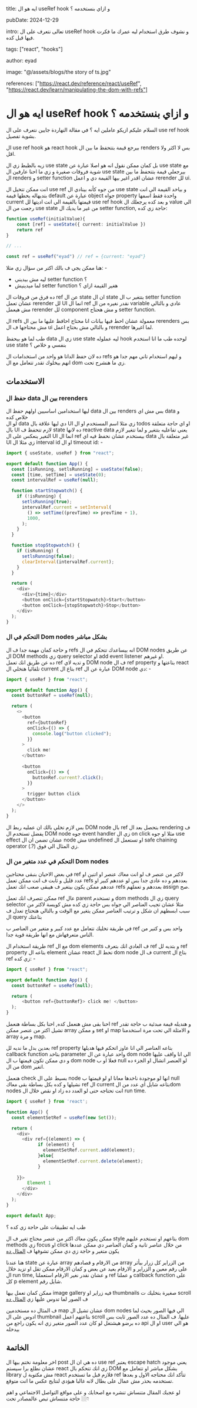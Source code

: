 title: ايه هو ال useRef hook و ازاي بنستخدمه ؟

pubDate: 2024-12-29

intro: تعالى نتعرف على ال useRef hook و نشوف طرق استخدام ليه عمرك ما فكرت فيها قبل كده.

tags: ["react", "hooks"]

author: eyad

image: "@/assets/blogs/the story of ts.jpg"

references: ["https://react.dev/reference/react/useRef", "https://react.dev/learn/manipulating-the-dom-with-refs"]


# ايه هو ال useRef hook و ازاي بنستخدمه ؟

السلام عليكم ازيكو عاملين ايه ؟ في مقالة النهاردة جايين نتعرف على ال use ref hook بشوية تفصيل. 

ال use ref hook هو react hook بيرجع قيمة بتتحفظ ما بين ال renders بس لا اكثر ولا اقل. 
  
زيه بالظبط زي ال use state بل كمان ممكن نقول انه هو اصلا عبارة عن use state مع شوية فروقات صغيرة و زي ما احنا عارفين ال use state بيرجعلي قيمة بتتحفظ ما بين ال renders و setter function عشان اقدر اغير بيها القيمة دي و اعمل rerender لل ui. 
  
انت ممكن تتخيل ال use ref من جوه كأنه بينادي ال use state و بياخد القيمة الي انت بتديهاله يحطها قيمة default عبارة عن object جواه property واحدة فقط اسمها current قيمتها بالقيمة الي انت اديتها لل use ref hook و بعد كده يرجعلك ال value الي رجعت من ال use state من غير ما يديك ال setter function, حاجة زي كده:
```ts 
function useRef(initialValue){
	const [ref] = useState({ current: initialValue })
	return ref
}

// ...

const ref = useRef("eyad") // ref = {current: "eyad"}
```

هنا ممكن يجي ف بالك اكتر من سؤال زي مثلا: -  
- ليه مش بيديني setter function ؟  
- لما ميدينيش setter function هغير القيمة ازاي ؟  
  
ده فرق من فروقات ال ref عن ال state ان ال state بتتغير ب ال setter function عشان تعمل rerender لل UI انما ال ref نقدر نغيره من ال variable عادي و بالتالي مش هيعمل rerender لل component و مش هحتاج setter function.
  
ال refs معمولة عشان احط فيها بيانات انا محتاج احافظ عليها ما بين ال rerenders بس مش محتاجها ف ال ui و بالتالي مش بحتاج اعمل rerender لما اغيرها.

طب لما هو بيحفظ data زي ال use state ليه عملوله hook لوحده طب ما انا استخدم use state بنفسي و خلاص ؟  
  
ده لان حفظ الداتا هو واحد من استخدامات ال refs و ليهم استخدام تاني مهم جدا هو انهم بيخلوك تقدر تتعامل مع ال dom زي ما هنشرح تحت.

## الاستخدمات

### حفظ ال data بين ال rerenders

ليها استخدامين اساسيين اولهم حفظ ال data بين ال renders بس مش اي data و خلاص كده  
لو ال data دي ليها علاقة بال UI زي مثلا اسم المستخدم او ال todos او اي حاجة متعلقة بال UI لازم تتحفظ ف state  ده لانها reactive data يعني تفاعليه بتتغير و لما تتغير لازم التغير ينعكس على ال UI انما ال ref بيستخدم عشان نحفظ فيه اي data غير متعلقة بال UI زي مثلا ال interval id او ال timeout id: -

```ts showLineNumbers {11-14}
import { useState, useRef } from "react";

export default function App() {
  const [isRunning, setlsRunning] = useState(false);
  const [time, setTime] = useState(0);
  const intervalRef = useRef(null);

  function startStopwatch() {
    if (!isRunning) {
      setlsRunning(true);
      intervalRef.current = setInterval(
        () => setTime((prevTime) => prevTime + 1),
        1000,
      );
    }
  }

  function stopStopwatch() {
    if (isRunning) {
      setlsRunning(false);
      clearInterval(intervalRef.current);
    }
  }

  return (
    <div>
      <div>{time}</div>
      <button onClick={startStopwatch}>Start</button>
      <button onClick={stopStopwatch}>Stop</button>
    </div>
  );
}

```

### التحكم في ال Dom nodes بشكل مباشر

و حاجة كمان مهمة جدا ف ال refs انه بيساعدك تتحكم في ال DOM nodes عن طريق ال DOM methods زي query selector او add event listener او غيرهم.  
ده عن طريق انك تعمل ref و تديه لاي DOM node ف ال ref property بتاعتها و react تلقائيا هتخلي ال current بتاع ال ref عبارة عن ال DOM node دي: -
``` ts showLineNumbers {19}
import { useRef } from "react";

export default function App() {
  const buttonRef = useRef(null);

  return (
    <>
      <button
        ref={buttonRef}
        onClick={() => {
          console.log("button clicked");
        }}
      >
        click me!
      </button>
      
      <button
        onClick={() => {
          buttonRef.current?.click();
        }}
      >
        trigger button click
      </button>
    </>
  );
}
```

  
بس لازم تخلي بالك ان عمليه ربط ال DOM node بال ref بتحصل بعد ال rendering ف يفضل تستخدم ال DOM node جوه event handler زي ال on click مثلا او جوه use effect عشان تضمن ان ال node مش undefined او تستعمل ال safe chaining operator (.?) زي المثال الي فوق.

### التحكم في عدد متغير من ال Dom nodes

في بعض الاحيان بنبقى محتاجين ref لاكتر من عنصر ف لو انت معاك عنصر او اتنين او عدد قليل و ثابت ف انت ممكن تعمل refs بعددهم و ده عادي جدا بس لو عددهم كبير او عددهم ممكن يكون بيتغير ف هيبقى صعب انك تعمل refs بعددهم و تعملهم assign صح.  

ممكن تتصرف انك تعمل ref عال parent و تستخدم dom methods زي ال query selector مثلا عشان تجيب العناصر الي جواه بس حاجة زي كده مش كويسة لاكتر من سبب 
ابسطهم ان شكل و ترتيب العناصر ممكن يتغير مع الوقت و بالتالي هتحتاج تعدل ف ال query بتاعتك  
  
في طريقة تخليك تتعامل مع عدد كبير و متغير من العناصر ب ref واحد بس و كتير من الناس متعرفهاش مع انها طريقة قوية جدا.  
  
طريقة استخدام ال ref مع ال dom elements ف العادي انك بتعرف ref و بتديه لل ref property بتاعه ال element عشان react تحط ال dom node ف ال current بتاع ال ref زي كده: -
```ts {7}
import { useRef } from "react";

export default function App() {
  const buttonRef = useRef(null);

  return (
	  <button ref={buttonRef}> click me! </button>
  );
}
```
  
احنا بقى مش هنعمل كده, احنا بكل بساطة هنعمل ref و هنديله قيمة مبدئية ب حاجة تقدر تشيل اكتر من عنصر ممكن array و ممكن set او map و الامثلة الي تحت مرة استخدمنا array و مرة map.

بعدين بدل ما نديه لل ref property بتاعه العناصر الي انا عاوز اتحكم فيها هديلها callback function بتاخد parameter واحد عبارة عن ال dom node الي انا واقف عليها و دي ممكن تكون قيمتها ب ال dom node فعلا او ب null لو العنصر اتشال او الجزء ده من ال dom اتغير.
  
هنعمل check بسيط على ال node انها لو موجودة ناخدها معانا او لو قيمتها ب null نشيلها  و كده بكل بساطة بقى معاك ref ال current بتاعه شايل اي عدد من الdom nodes انت تحتاجه حتى لو العدد ده زاد او نقص خلال ال run time.

```ts
import { useRef } from 'react';

function App() {
  const elementSetRef = useRef(new Set());

  return (
    <div>
      <div ref={(element) => {
		    if (element) {
		      elementSetRef.current.add(element);
		    }else{
			  elementSetRef.current.delete(element);
		    }
  
    }}>	
		Element 1
	  </div>
    </div>
  );
}

export default App;

```
  
طب ايه تطبيقات على حاجة زي كده ؟  

ممكن يكون معاك اكتر من عنصر محتاج تغير ف ال style بتاعهم او تستخدم عليهم dom methods زي focus او click من خلال عناصر تانية و كمان العناصر دي ممكن عددها يكون متغير و حاجة زي دي ممكن تشوفها ف [المثال ده](https://codesandbox.io/p/sandbox/use-ref-callback-example-shmvxh?file=%2Fsrc%2Findex.js)   
  
هنا عندنا state عبارة عن array من الارقام و قصادهم array من الزراير كل زرار بيأثر على رقم معين و الزراير و الارقام بعيد عن بعض و كمان الارقام ممكن تقل او تزيد خلال ال run time, و عشان نقدر نغير الارقام استعملنا ref و عملنا callback function على كل p element شايل رقم.
  
ممكن كمان تعمل بيها image gallery فيه زراير او thumbnails صغيرة بتخليك ت scroll ف الصور لما تدوس عليها زي [المثال ده](https://codesandbox.io/p/sandbox/use-ref-callback-example-2-8kqsng)

ف المثال ده مستخدمين map عشان تشيل ال dom nodes الي فيها الصور بحيث لما ادوس على ال thumbnail بتاعتهم اعمل scroll عليها. ف المثال ده عدد الصور ثابت بس ده برضو هيشتغل لو كان عدد الصور متغير زي انه يكون راجع من api او ال user هو الي بيدخله

## الخاتمة

اخر معلومة نختم بيها ال post ده هي ان ال use ref يعتبر escape hatch يعني موجود عشان نطلع برا سيستم react زي انك تتحكم بال DOM بشكل مباشر او تتعامل مع library مش مكتوبة ل react فلازم قبل ما تستخدم ref تتأكد انك محتاجه الاول و بعدها تستخدمه بحذر مش عمال على بطال لانه غالبا هيؤدي لنتايج عكس ما انت متوقع.

لو عجبك المقال متنساش تنشره مع اصحابك و على مواقع التواصل الاجتماعي و اهم حاجة متنساش تبص عالمصادر تحت 👇🏼
